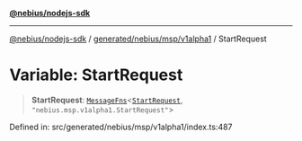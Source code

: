 [**@nebius/nodejs-sdk**](../../../../../README.md)

---

[@nebius/nodejs-sdk](../../../../../README.md) / [generated/nebius/msp/v1alpha1](../README.md) / StartRequest

# Variable: StartRequest

> **StartRequest**: [`MessageFns`](../../../../../runtime/protos/core/interfaces/MessageFns.md)\<[`StartRequest`](../interfaces/StartRequest.md), `"nebius.msp.v1alpha1.StartRequest"`\>

Defined in: src/generated/nebius/msp/v1alpha1/index.ts:487
